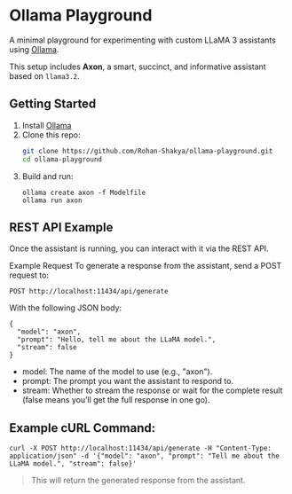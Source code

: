 # Ollama Playground

A minimal playground for experimenting with custom LLaMA 3 assistants using [Ollama](https://ollama.com/).

This setup includes **Axon**, a smart, succinct, and informative assistant based on `llama3.2`.

## Getting Started

1. Install [Ollama](https://ollama.com/download)
2. Clone this repo:
   ```bash
   git clone https://github.com/Rohan-Shakya/ollama-playground.git
   cd ollama-playground
   ```
3. Build and run:
   ```
   ollama create axon -f Modelfile
   ollama run axon
   ```

## REST API Example

Once the assistant is running, you can interact with it via the REST API.

Example Request
To generate a response from the assistant, send a POST request to:

```
POST http://localhost:11434/api/generate
```

With the following JSON body:

```
{
  "model": "axon",
  "prompt": "Hello, tell me about the LLaMA model.",
  "stream": false
}
```

- model: The name of the model to use (e.g., "axon").
- prompt: The prompt you want the assistant to respond to.
- stream: Whether to stream the response or wait for the complete result (false means you’ll get the full response in one go).

## Example cURL Command:

```
curl -X POST http://localhost:11434/api/generate -H "Content-Type: application/json" -d '{"model": "axon", "prompt": "Tell me about the LLaMA model.", "stream": false}'

```

> This will return the generated response from the assistant.
